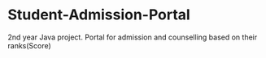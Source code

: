 # Student-Admission-Portal
2nd year Java project. Portal for admission and counselling based on their ranks(Score)
